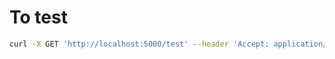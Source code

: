 # To test

```bash
curl -X GET 'http://localhost:5000/test' --header 'Accept: application/json'
```
